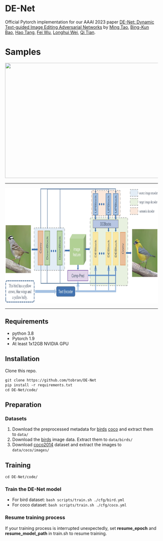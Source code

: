 # DE-Net

Official Pytorch implementation for our AAAI 2023 paper [DE-Net: Dynamic Text-guided Image Editing Adversarial Networks](https://arxiv.org/pdf/2206.01160.pdf) by [Ming Tao](https://scholar.google.com/citations?user=5GlOlNUAAAAJ=en), [Bing-Kun Bao](https://scholar.google.com/citations?user=lDppvmoAAAAJ&hl=en), [Hao Tang](https://scholar.google.com/citations?user=9zJkeEMAAAAJ&hl=en), [Fei Wu](https://scholar.google.com/citations?user=tgeCjhEAAAAJ&hl=en), [Longhui Wei](https://scholar.google.com/citations?hl=en&user=thhnAhIAAAAJ), [Qi Tian](https://scholar.google.com/citations?user=61b6eYkAAAAJ). 

# Samples
<img src="results.jpg" width="877px" height="379px"/>

---

<img src="fram.jpeg" width="952px" height="380px"/>

---

## Requirements
- python 3.8
- Pytorch 1.9
- At least 1x12GB NVIDIA GPU
## Installation

Clone this repo.
```
git clone https://github.com/tobran/DE-Net
pip install -r requirements.txt
cd DE-Net/code/
```

## Preparation
### Datasets
1. Download the preprocessed metadata for [birds](https://drive.google.com/file/d/1I6ybkR7L64K8hZOraEZDuHh0cCJw5OUj/view?usp=sharing) [coco](https://drive.google.com/file/d/15Fw-gErCEArOFykW3YTnLKpRcPgI_3AB/view?usp=sharing) and extract them to `data/`
2. Download the [birds](http://www.vision.caltech.edu/visipedia/CUB-200-2011.html) image data. Extract them to `data/birds/`
3. Download [coco2014](http://cocodataset.org/#download) dataset and extract the images to `data/coco/images/`


## Training
  ```
  cd DE-Net/code/
  ```
### Train the DE-Net model
  - For bird dataset: `bash scripts/train.sh ./cfg/bird.yml`
  - For coco dataset: `bash scripts/train.sh ./cfg/coco.yml`
### Resume training process
If your training process is interrupted unexpectedly, set **resume_epoch** and **resume_model_path** in train.sh to resume training.


